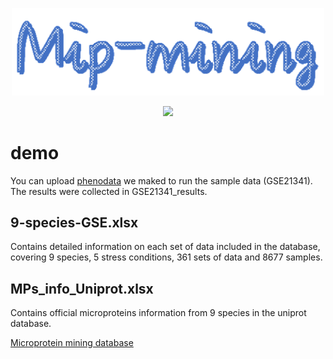 <p align="center">
  <img src="https://raw.githubusercontent.com/GlancerZ/Mipmining/main/Figure/logo.png" width="500">
</p>

<p align="center">
  <img src="https://raw.githubusercontent.com/GlancerZ/Mipmining/main/Figure/workflow.png" width="500">
</p>

# demo
You can upload [phenodata](https://raw.githubusercontent.com/GlancerZ/Mipmining/main/GSE21341_result/phenodata.csv) we maked to run the sample data (GSE21341).  
The results were collected in GSE21341_results.  

9-species-GSE.xlsx  
---
Contains detailed information on each set of data included in the database, covering 9 species, 5 stress conditions, 361 sets of data and 8677 samples.  

MPs_info_Uniprot.xlsx  
---
Contains official microproteins information from 9 species in the uniprot database.

[Microprotein mining database](https://weilab.sjtu.edu.cn/mipmining/)
